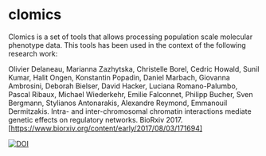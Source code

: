 # clomics

Clomics is a set of tools that allows processing population scale molecular phenotype data. This tools has been used in the context of the following research work:

Olivier Delaneau, Marianna Zazhytska, Christelle Borel, Cedric Howald, Sunil Kumar, Halit Ongen, Konstantin Popadin, Daniel Marbach, Giovanna Ambrosini, Deborah Bielser, David Hacker, Luciana Romano-Palumbo, Pascal Ribaux, Michael Wiederkehr, Emilie Falconnet, Philipp Bucher, Sven Bergmann, Stylianos Antonarakis, Alexandre Reymond, Emmanouil Dermitzakis. Intra- and inter-chromosomal chromatin interactions mediate genetic effects on regulatory networks. BioRxiv 2017. [https://www.biorxiv.org/content/early/2017/08/03/171694]

[![DOI](https://zenodo.org/badge/98538106.svg)](https://zenodo.org/badge/latestdoi/98538106)
